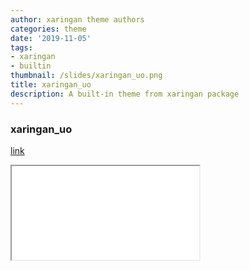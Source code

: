 ```yaml
---
author: xaringan theme authors
categories: theme
date: '2019-11-05'
tags:
- xaringan
- builtin
thumbnail: /slides/xaringan_uo.png
title: xaringan_uo
description: A built-in theme from xaringan package
---
```



### xaringan_uo

[link](/slides/xaringan_uo.html)



<div class="resp-container">
<iframe class="testiframe" src="/slides/xaringan_uo.html">
    Fallback text here for unsupporting browsers, of which there are scant few.
</iframe>
</div>



